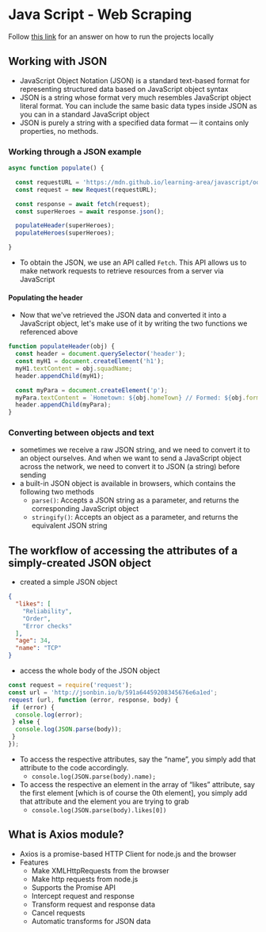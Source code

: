 # Java Script - Web Scraping

Follow [this link](https://stackoverflow.com/questions/16482600/node-js-cannot-find-module-request) for an answer on how to run the projects locally

## Working with JSON

- JavaScript Object Notation (JSON) is a standard text-based format for representing structured data based on JavaScript object syntax
- JSON is a string whose format very much resembles JavaScript object literal format. You can include the same basic data types inside JSON as you can in a standard JavaScript object
- JSON is purely a string with a specified data format — it contains only properties, no methods.

### Working through a JSON example

```JavaScript
async function populate() {

  const requestURL = 'https://mdn.github.io/learning-area/javascript/oojs/json/superheroes.json';
  const request = new Request(requestURL);

  const response = await fetch(request);
  const superHeroes = await response.json();

  populateHeader(superHeroes);
  populateHeroes(superHeroes);

}
```

- To obtain the JSON, we use an API called `Fetch`. This API allows us to make network requests to retrieve resources from a server via JavaScript

#### Populating the header

- Now that we've retrieved the JSON data and converted it into a JavaScript object, let's make use of it by writing the two functions we referenced above

```JavaScript
function populateHeader(obj) {
  const header = document.querySelector('header');
  const myH1 = document.createElement('h1');
  myH1.textContent = obj.squadName;
  header.appendChild(myH1);

  const myPara = document.createElement('p');
  myPara.textContent = `Hometown: ${obj.homeTown} // Formed: ${obj.formed}`;
  header.appendChild(myPara);
}
```

### Converting between objects and text

- sometimes we receive a raw JSON string, and we need to convert it to an object ourselves. And when we want to send a JavaScript object across the network, we need to convert it to JSON (a string) before sending
- a built-in JSON object is available in browsers, which contains the following two methods
  - `parse()`: Accepts a JSON string as a parameter, and returns the corresponding JavaScript object
  - `stringify()`: Accepts an object as a parameter, and returns the equivalent JSON string


## The workflow of accessing the attributes of a simply-created JSON object

- created a simple JSON object

```json
{
  "likes": [
    "Reliability",
    "Order",
    "Error checks"
  ],
  "age": 34,
  "name": "TCP"
}
```
- access the whole body of the JSON object

```JavaScript
const request = require('request');
const url = 'http://jsonbin.io/b/591a64459208345676e6a1ed';
request (url, function (error, response, body) {
 if (error) {
  console.log(error);
 } else {
  console.log(JSON.parse(body));
 }
});
```

- To access the respective attributes, say the “name”, you simply add that attribute to the code accordingly.
  - `console.log(JSON.parse(body).name);`
- To access the respective an element in the array of “likes” attribute, say the first element [which is of course the 0th element], you simply add that attribute and the element you are trying to grab
  - `console.log(JSON.parse(body).likes[0])`

## What is Axios module?

- Axios is a promise-based HTTP Client for node.js and the browser
- Features
  - Make XMLHttpRequests from the browser
  - Make http requests from node.js
  - Supports the Promise API
  - Intercept request and response
  - Transform request and response data
  - Cancel requests
  - Automatic transforms for JSON data